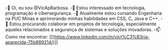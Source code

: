 
-👋 Oi, eu sou @VicApBarbosa.
-👀 Estou interessado em tecnologia, programação e cibersegurança.
-🌱 Atualmente estou cursando Engenharia na PUC Minas e aprimorando minhas habilidades em CSS, C, Java e C++.
-💞️ Estou procurando colaborar em projetos de tecnologia, especialmente aqueles relacionados à segurança de sistemas e soluções inovadoras.
-📫 Como me encontrar: [[(https://www.linkedin.com/in/vict%C3%B3ria-aparecida-75b889214/)]]

